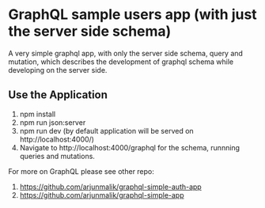 # GraphQL sample users app (with just the server side schema)

A very simple graphql app, with only the server side schema, query and mutation, which describes the development of graphql schema while developing on the server side.  

Use the Application
--------------------
1. npm install
2. npm run json:server
3. npm run dev (by default application will be served on http://localhost:4000/)
4. Navigate to http://localhost:4000/graphql for the schema, runnning queries and mutations. 

For more on GraphQL please see other repo:

1. https://github.com/arjunmalik/graphql-simple-auth-app
2. https://github.com/arjunmalik/graphql-simple-app

